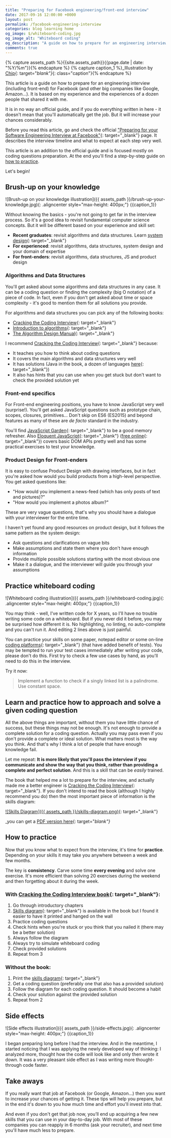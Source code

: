 ```yaml
---
title: "Preparing for Facebook engineering/front-end interview"
date: 2017-09-16 12:00:00 +0000
layout: post
permalink: /facebook-engineering-interview
categories: blog learning home
og_image: $/whiteboard-coding.jpg
og_image_alt: "Whiteboard coding"
og_description: "A guide on how to prepare for an engineering interview (including front-end) for Facebook (and other big companies like Google, Amazon...). It is based on my experience and the experiences of a dozen people that shared it with me."
comments: true
---
```


{% capture assets_path %}{{site.assets_path}}{{page.date | date: "%Y/%m"}}{% endcapture %}
{% capture caption_1 %}_Illustration by [Chip](https://www.instagram.com/chipwithapencil/){: target="_blank"}_{: class="caption"}{% endcapture %}

This article is a guide on how to prepare for an engineering interview (including front-end) for Facebook (and other big companies like Google, Amazon...).
It is based on my experience and the experiences of a dozen people that shared it with me.

It is in no way an official guide, and if you do everything written in here - it doesn't mean that you'll automatically get the job. But it will increase your chances considerably.

Before you read this article, go and check the official ["Preparing for your Software Engineering Interview at Facebook"](https://www.facebook.com/careers/life/preparing-for-your-software-engineering-interview-at-facebook/){: target="_blank"} page. It describes the interview timeline and what to expect at each step very well.

This article is an addition to the official guide and is focused mostly on coding questions preparation.
At the end you'll find a step-by-step guide on [how to practice](#how-to-practice).

Let's begin!

## Brush-up on your knowledge

![Brush-up on your knowledge illustration]({{ assets_path }}/brush-up-your-knowledge.jpg){: .aligncenter style="max-height: 400px;"}
{{caption_1}}

Without knowing the basics - you're not going to get far in the interview process.
So it's a good idea to revisit fundamental computer science concepts.
But it will be different based on your experience and skill set:

* **Recent graduates**: revisit algorithms and data structures. Learn [system design][system-design-course]{: target="_blank"}
* **For experienced**: revisit algorithms, data structures, system design and your domain of expertise
* **For front-enders**: revisit algorithms, data structures, JS and product design

### Algorithms and Data Structures

You'll get asked about some algorithms and data structures in any case.
It can be a coding question or finding the complexity (big O notation) of a piece of code.
In fact, even if you don't get asked about time or space complexity - it's good to mention them for all solutions you provide.

For algorithms and data structures you can pick any of the following books:

* [Cracking the Coding Interview][cracking-the-coding-interview]{: target="_blank"}
* [Introduction to algorithms][introduction-to-algorithms]{: target="_blank"}
* [The Algorithm Design Manual][the-algorithm-design-manual]{: target="_blank"}

I recommend [Cracking the Coding Interview][cracking-the-coding-interview]{: target="_blank"} because:

* It teaches you how to think about coding questions
* It covers the main algorithms and data structures very well
* It has solutions (Java in the book, a dozen of languages [here](https://github.com/careercup/CtCI-6th-Edition){: target="_blank"})
* It also has hints that you can use when you get stuck but don't want to check the provided solution yet

### Front-end specifics

For Front-end engineering positions, you have to know JavaScript very well (surprise!).
You'll get asked JavaScript questions such as prototype chain, scopes, closures, primitives...
Don't skip on ES6 (ES2015) and beyond features as many of these are _de facto_ standard in the industry.

You'll find [JavaScript Garden][js-garden]{: target="_blank"} to be a good memory refresher.
Also [Eloquent JavaScript][eloquent-js-book]{: target="_blank"} ([free online][eloquent-js-online]{: target="_blank"}) covers basic DOM APIs pretty well and has some practical exercises to test your knowledge.

### Product Design for Front-enders

It is easy to confuse Product Design with drawing interfaces, but in fact you're asked how would you build products from a high-level perspective. You get asked questions like:

* "How would you implement a news-feed (which has only posts of text and pictures)?"
* "How would you implement a photos album?"

These are very vague questions, that's why you should have a dialogue with your interviewer for the entire time.

I haven't yet found any good resources on product design, but it follows the same pattern as the system design:

* Ask questions and clarifications on vague bits
* Make assumptions and state them where you don't have enough information
* Provide multiple possible solutions starting with the most obvious one
* Make it a dialogue, and the interviewer will guide you through your assumptions

## Practice whiteboard coding

![Whiteboard coding illustration]({{ assets_path }}/whiteboard-coding.jpg){: .aligncenter style="max-height: 400px;"}
{{caption_1}}

You may think - well, I've written code for X years, so I'll have no trouble writing some code on a whiteboard.
But if you never did it before, you may be surprised how different it is.
No highlighting, no linting, no auto-complete and you can't run it.
And editing 2 lines above is just painful.

You can practice your skills on some paper, notepad editor or some on-line [coding platforms](https://www.interviewbit.com){: target="_blank"} (that have added benefit of tests).
You may be tempted to run your test cases immediately after writing your code, please don't do this.
First try to check a few use cases by hand, as you'll need to do this in the interview.

Try it now:

> Implement a function to check if a singly linked list is a palindrome. Use constant space.

## Learn and practice how to approach and solve a given coding question

All the above things are important, without them you have little chance of success, but these things may not be enough.
It's not enough to provide a complete solution for a coding question. Actually you may pass even if you don't provide a complete or ideal solution.
What matters most is the way you think.
And that's why I think a lot of people that have enough knowledge fail.

Let me repeat: **It is more likely that you'll pass the interview if you communicate and show the way that you think, rather than providing a complete and perfect solution**.
And this is a skill that can be _easily_ trained.

The book that helped me a lot to prepare for the interview, and actually made me a better engineer is [Cracking the Coding Interview][cracking-the-coding-interview]{: target="_blank"}.
If you don't intend to read the book (although I highly recommend you do) then the most important piece of information is the skills diagram:

[![Skills Diagram]({{ assets_path }}/skills-diagram.png)][cracking-the-coding-skills-diagram]{: target="_blank"}

_you can get a [PDF version here][cracking-the-coding-skills-diagram]{: target="_blank"}_

## How to practice

Now that you know what to expect from the interview, it's time for **practice**.
Depending on your skills it may take you anywhere between a week and few months.

The key is **consistency**.
Carve some time **every evening** and solve one exercise.
It's more efficient than solving 20 exercises during the weekend and then forgetting about it during the week.

### With [Cracking the Coding Interview book][cracking-the-coding-interview]{: target="_blank"}:

1. Go through introductory chapters
1. [Skills diagram][cracking-the-coding-skills-diagram]{: target="_blank"} is available in the book but I found it easier to have it printed and hanged on the wall
1. Practice coding questions
1. Check hints when you're stuck or you think that you nailed it (there may be a better solution)
1. Always follow the diagram
1. Always try to simulate whiteboard coding
1. Check provided solutions
1. Repeat from 3

### Without the book:

1. Print the [skills diagram][cracking-the-coding-skills-diagram]{: target="_blank"}
1. Get a coding question (preferably one that also has a provided solution)
1. Follow the diagram for each coding question. It should become a habit
1. Check your solution against the provided solution
1. Repeat from 2

## Side effects

![Side effects illustration]({{ assets_path }}/side-effects.jpg){: .aligncenter style="max-height: 400px;"}
{{caption_1}}

I began preparing long before I had the interview.
And in the meantime, I started noticing that I was applying the newly developed way of thinking: I analyzed more, thought how the code will look like and only then wrote it down.
It was a very pleasant side effect as I was writing more thought-through code faster.

## Take aways

If you really want that job at Facebook (or Google, Amazon...) then you want to increase your chances of getting it.
These tips will help you prepare, but in the end it's down to you how much time and effort you'll invest into that.

And even if you don't get that job now, you’ll end up acquiring a few new skills that you can use in your day-to-day job.
With most of these companies you can reapply in 6 months (ask your recruiter), and next time you'll have much less to prepare.

[introduction-to-algorithms]: http://amzn.to/2h7i1hW
[the-algorithm-design-manual]: http://amzn.to/2y6ueaa
[cracking-the-coding-interview]: http://amzn.to/2y5W5qV
[system-design-course]: https://www.hiredintech.com/courses/system-design
[eloquent-js-book]: http://amzn.to/2jysgNb
[eloquent-js-online]: http://eloquentjavascript.net/
[cracking-the-coding-skills-diagram]: http://www.crackingthecodinginterview.com/uploads/6/5/2/8/6528028/cracking_the_coding_skills_-_v6.pdf
[js-garden]: http://bonsaiden.github.io/JavaScript-Garden/
